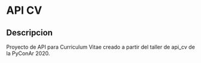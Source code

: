 # API CV

## Descripcion

Proyecto de API para Curriculum Vitae creado a partir del taller de api_cv de la PyConAr 2020.
